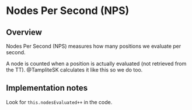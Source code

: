 # Nodes Per Second (NPS)

## Overview

Nodes Per Second (NPS) measures how many positions we evaluate per second.

A node is counted when a position is actually evaluated (not retrieved from the TT).
@TampliteSK calculates it like this so we do too.

## Implementation notes

Look for `this.nodesEvaluated++` in the code.
